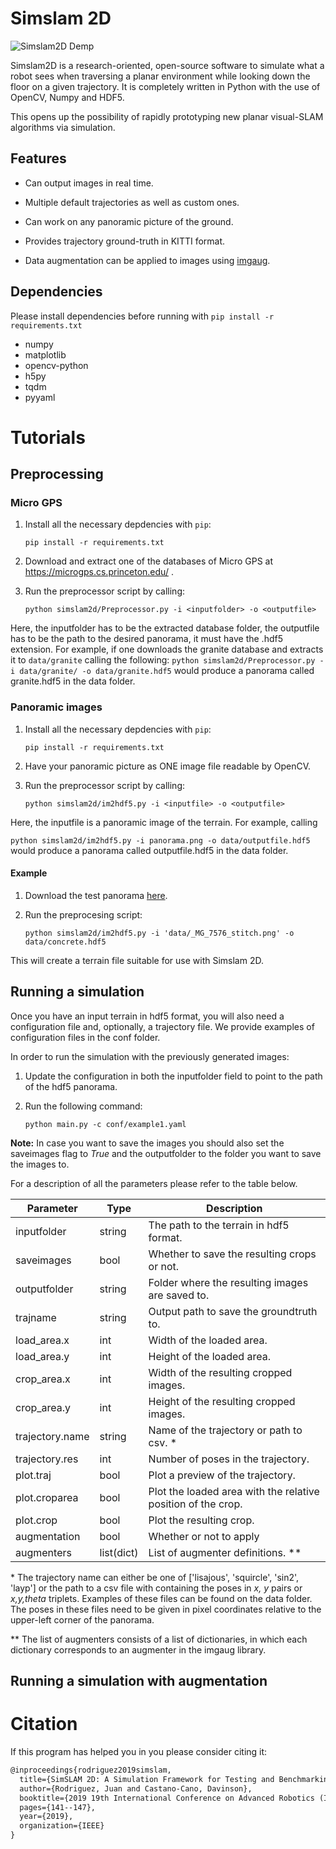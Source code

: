 # Simslam 2D

![Simslam2D Demp](demo/demo.gif)

Simslam2D is a research-oriented, open-source software to simulate what a robot sees when traversing a planar environment while looking down the floor on a given trajectory. It is completely written in Python with the use of OpenCV, Numpy and HDF5.

This opens up the possibility of rapidly prototyping new planar visual-SLAM algorithms via simulation.

## Features

- Can output images in real time.

- Multiple default trajectories as well as custom ones.

- Can work on any panoramic picture of the ground.

- Provides trajectory ground-truth in KITTI format.

- Data augmentation can be applied to images using [imgaug](https://github.com/aleju/imgaug).

## Dependencies

Please install dependencies before running with `pip install -r requirements.txt`

- numpy
- matplotlib
- opencv-python
- h5py
- tqdm
- pyyaml

# Tutorials

## Preprocessing

### Micro GPS

1. Install all the necessary depdencies with `pip`:

    `pip install -r requirements.txt`

2. Download and extract one of the databases of Micro GPS at https://microgps.cs.princeton.edu/ .

3. Run the preprocessor script by calling:


    `python simslam2d/Preprocessor.py -i <inputfolder> -o <outputfile>`

Here, the inputfolder has to be the extracted database folder, the outputfile has to be the path to the desired panorama, it must have the .hdf5 extension. For example, if one downloads the granite database and extracts it to `data/granite` calling the following:
`python simslam2d/Preprocessor.py -i data/granite/ -o data/granite.hdf5` would produce a panorama called granite.hdf5 in the data folder.

### Panoramic images

1. Install all the necessary depdencies with `pip`:

    `pip install -r requirements.txt`

2. Have your panoramic picture as ONE image file readable by OpenCV.

3. Run the preprocessor script by calling:

    `python simslam2d/im2hdf5.py -i <inputfile> -o <outputfile>`

Here, the inputfile is a panoramic image of the terrain. For example, calling

`python simslam2d/im2hdf5.py -i panorama.png -o data/outputfile.hdf5` would produce a panorama called outputfile.hdf5 in the data folder.

#### Example

1. Download the test panorama [here](https://eafit-my.sharepoint.com/:i:/g/personal/jrodri56_eafit_edu_co/EUrBemcStzdHqwaTwIKA58QBS-6RV8QpauZk4cV3nQ6aJA?e=JeO9Sr).

2. Run the preprocesing script:

    `python simslam2d/im2hdf5.py -i 'data/_MG_7576_stitch.png' -o data/concrete.hdf5`

This will create a terrain file suitable for use with Simslam 2D.

## Running a simulation

Once you have an input terrain in hdf5 format, you will also need a configuration file and, optionally, a trajectory file. We provide examples of configuration files in the conf folder.

In order to run the simulation with the previously generated images:

1. Update the configuration in both the inputfolder field to point to the path of the hdf5 panorama.
2. Run the following command:

    `python main.py -c conf/example1.yaml `


 __Note:__ In case you want to save the images you should also set the saveimages flag to *True* and the outputfolder to the folder you want to save the images to.

 For a description of all the parameters please refer to the table below.


| Parameter       | Type       | Description                                                  |
|-----------------|------------|--------------------------------------------------------------|
| inputfolder     | string     | The path to the terrain in hdf5 format.                      |
| saveimages      | bool       | Whether to save the resulting crops or not.                  |
| outputfolder    | string     | Folder where the resulting images are saved to.              |
| trajname        | string     | Output path to save the groundtruth to.                      |
| load_area.x     | int        | Width of the loaded area.                                    |
| load_area.y     | int        | Height of the loaded area.                                   |
| crop_area.x     | int        | Width of the resulting cropped images.                       |
| crop_area.y     | int        | Height of the resulting cropped images.                      |
| trajectory.name | string     | Name of the trajectory or path to csv. *                     |
| trajectory.res  | int        | Number of poses in the trajectory.                           |
| plot.traj       | bool       | Plot a preview of the trajectory.                            |
| plot.croparea   | bool       | Plot the loaded area with the relative position of the crop. |
| plot.crop       | bool       | Plot the resulting crop.                                     |
| augmentation    | bool       | Whether or not to apply                                      |
| augmenters      | list(dict) | List of augmenter definitions. **                            |



\* The trajectory name can either be one of ['lisajous', 'squircle', 'sin2', 'layp'] or the path to a csv file with containing the poses in *x, y* pairs or *x,y,theta* triplets. Examples of these files can be found on the data folder. The poses in these files need to be given in pixel coordinates relative to the upper-left corner of the panorama.

** The list of augmenters consists of a list of dictionaries, in which each dictionary corresponds to an augmenter in the imgaug library.


## Running a simulation with augmentation




# Citation

If this program has helped you in you please consider citing it:

```latex
@inproceedings{rodriguez2019simslam,
  title={SimSLAM 2D: A Simulation Framework for Testing and Benchmarking of two-dimensional Visual-SLAM Methods},
  author={Rodriguez, Juan and Castano-Cano, Davinson},
  booktitle={2019 19th International Conference on Advanced Robotics (ICAR)},
  pages={141--147},
  year={2019},
  organization={IEEE}
}
```